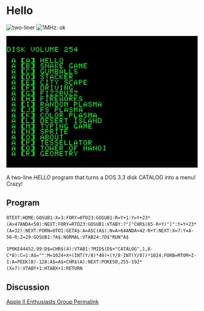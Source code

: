 # Hello

![two-liner](https://img.shields.io/badge/two--liner-blue) ![1MHz: ok](https://img.shields.io/badge/1MHz-ok-green)

![image](media/hello.png "Hello Screenshot")

A two-line _HELLO_ program that turns a DOS 3.3 disk CATALOG into a menu! Crazy!

## Program

`0TEXT:HOME:GOSUB1:X=3:FORY=0TO23:GOSUB1:R=Y+1:Y=Y+23*(A>47ANDA<58):NEXT:FORY=RTO23:GOSUB1:VTABY:?"["CHR$(65-R+Y)"]":Y=Y+23*(A=32):NEXT:FORN=0TO1:GETA$:A=ASC(A$):N=A>64ANDA<42-R+Y:NEXT:X=7:Y=A-56-R:Z=29:GOSUB1:?A$:NORMAL:VTAB24:?D$"RUN"A$`

`1POKE44452,99:D$=CHR$(4):VTAB1:?MID$(D$+"CATALOG",1,8-C*8):C=1:A$="":M=1024+X+(INT(Y/8)*40)+(Y/8-INT(Y/8))*1024:FORB=MTOM+Z-1:A=PEEK(B)-128:A$=A$+CHR$(A):NEXT:POKE50,255-192*(X=7):VTABY+1:HTABX+1:RETURN`

## Discussion

[Apple II Enthusiasts Group Permalink](https://www.facebook.com/groups/5251478676/permalink/10158434283573677/)
